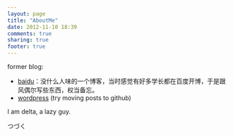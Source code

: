 ```yaml
---
layout: page
title: "AboutMe"
date: 2012-11-10 18:39
comments: true
sharing: true
footer: true
---
```


former blog:

* [baidu](http://hi.baidu.com/delta_4d)：没什么人味的一个博客，当时感觉有好多学长都在百度开博，于是跟风偶尔写些东西，权当备忘。
* [wordpress](http://delta4d.wordpress.com) (try moving posts to github)

I am delta, a lazy guy.

つづく
